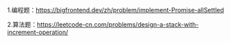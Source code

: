 1.编程题：https://bigfrontend.dev/zh/problem/implement-Promise-allSettled

2.算法题：https://leetcode-cn.com/problems/design-a-stack-with-increment-operation/

